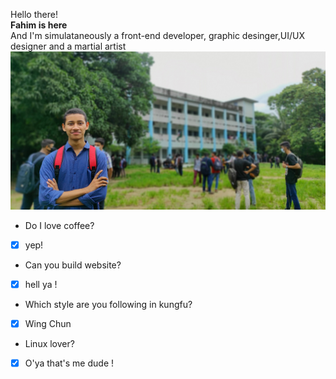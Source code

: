 Hello there! <br>
**Fahim is here** <br>
And I'm simulataneously a front-end developer, graphic desinger,UI/UX designer and a martial artist
![Mahtamun Hoque Fahim standing alone in front of his school](https://raw.githubusercontent.com/mahtamun-hoque-fahim/server/main/my%20pic%20server/1629271120685(1).jpg) <br>


- Do I love coffee? <br>
- [x] yep! <br>
- Can you build website?<br>
- [x] hell ya !<br>
- Which style are you following in kungfu?<br>
- [x] Wing Chun<br>
- Linux lover?<br>
- [x] O'ya that's me dude !<br>
